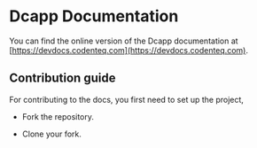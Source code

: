 # Dcapp Documentation

You can find the online version of the Dcapp documentation at [https://devdocs.codenteq.com](https://devdocs.codenteq.com).

## Contribution guide

For contributing to the docs, you first need to set up the project,

- Fork the repository.

- Clone your fork.
